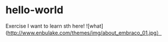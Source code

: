# hello-world
Exercise
I want to learn sth here!
![what](http://www.enbulake.com/themes/img/about_embraco_01.jpg）
